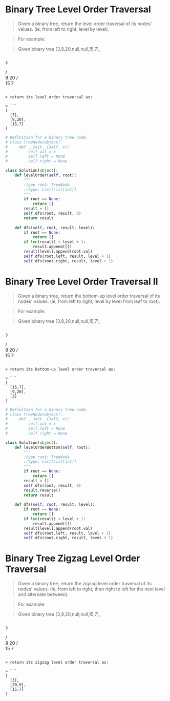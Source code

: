 # Binary Tree Level Order Traversal

> Given a binary tree, return the level order traversal of its nodes' values. (ie, from left to right, level by level).

> For example:

> Given binary tree [3,9,20,null,null,15,7],

> ```
    3
   / \
  9  20
    /  \
   15   7
```

> return its level order traversal as:

> ```
[
  [3],
  [9,20],
  [15,7]
]
```

```Python
# Definition for a binary tree node.
# class TreeNode(object):
#     def __init__(self, x):
#         self.val = x
#         self.left = None
#         self.right = None

class Solution(object):
    def levelOrder(self, root):
        """
        :type root: TreeNode
        :rtype: List[List[int]]
        """
        if root == None:
            return []
        result = []
        self.dfs(root, result, 0)
        return result
    
    def dfs(self, root, result, level):
        if root == None:
            return []
        if len(result) < level + 1:
            result.append([])
        result[level].append(root.val)
        self.dfs(root.left, result, level + 1)
        self.dfs(root.right, result, level + 1)
```

# Binary Tree Level Order Traversal II

> Given a binary tree, return the bottom-up level order traversal of its nodes' values. (ie, from left to right, level by level from leaf to root).

> For example:

> Given binary tree [3,9,20,null,null,15,7],

> ```
    3
   / \
  9  20
    /  \
   15   7
```

> return its bottom-up level order traversal as:

> ```
[
  [15,7],
  [9,20],
  [3]
]
```

```Python
# Definition for a binary tree node.
# class TreeNode(object):
#     def __init__(self, x):
#         self.val = x
#         self.left = None
#         self.right = None

class Solution(object):
    def levelOrderBottom(self, root):
        """
        :type root: TreeNode
        :rtype: List[List[int]]
        """
        if root == None:
            return []
        result = []
        self.dfs(root, result, 0)
        result.reverse()
        return result
    
    def dfs(self, root, result, level):
        if root == None:
            return []
        if len(result) < level + 1:
            result.append([])
        result[level].append(root.val)
        self.dfs(root.left, result, level + 1)
        self.dfs(root.right, result, level + 1)
```

# Binary Tree Zigzag Level Order Traversal

> Given a binary tree, return the zigzag level order traversal of its nodes' values. (ie, from left to right, then right to left for the next level and alternate between).

> For example:

> Given binary tree [3,9,20,null,null,15,7],

> ```
    3
   / \
  9  20
    /  \
   15   7
```

> return its zigzag level order traversal as:

> ```
[
  [3],
  [20,9],
  [15,7]
]
```

